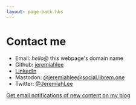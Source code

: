 ```yaml
---
layout: page-back.hbs
---
```


# Contact me

<ul>
<li>Email: <em>hello@</em> this webpage's domain name</li>
<li>Github: <a href="https://github.com/jeremiahlee" rel="me">jeremiahlee</a></li>
<li><a href="https://www.linkedin.com/in/jeremiah-x-lee/" rel="me">LinkedIn</a></li>
<li>Mastodon: <a href="https://social.librem.one/@jeremiahlee" rel="me">@jeremiahlee@social.librem.one</a></li>
<li>Twitter: <a href="https://twitter.com/jeremiahlee" rel="me">@JeremiahLee</a></li>
</ul>

<a href="https://www.getrevue.co/profile/jeremiahlee">Get email notifications of new content on my blog</a>
